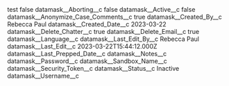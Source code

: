 <?xml version="1.0" encoding="UTF-8"?>
<CustomMetadata xmlns="http://soap.sforce.com/2006/04/metadata" xmlns:xsi="http://www.w3.org/2001/XMLSchema-instance" xmlns:xsd="http://www.w3.org/2001/XMLSchema">
    <label>test</label>
    <protected>false</protected>
    <values>
        <field>datamask__Aborting__c</field>
        <value xsi:type="xsd:boolean">false</value>
    </values>
    <values>
        <field>datamask__Active__c</field>
        <value xsi:type="xsd:boolean">false</value>
    </values>
    <values>
        <field>datamask__Anonymize_Case_Comments__c</field>
        <value xsi:type="xsd:boolean">true</value>
    </values>
    <values>
        <field>datamask__Created_By__c</field>
        <value xsi:type="xsd:string">Rebecca Paul</value>
    </values>
    <values>
        <field>datamask__Created_Date__c</field>
        <value xsi:type="xsd:date">2023-03-22</value>
    </values>
    <values>
        <field>datamask__Delete_Chatter__c</field>
        <value xsi:type="xsd:boolean">true</value>
    </values>
    <values>
        <field>datamask__Delete_Email__c</field>
        <value xsi:type="xsd:boolean">true</value>
    </values>
    <values>
        <field>datamask__Language__c</field>
        <value xsi:nil="true"/>
    </values>
    <values>
        <field>datamask__Last_Edit_By__c</field>
        <value xsi:type="xsd:string">Rebecca Paul</value>
    </values>
    <values>
        <field>datamask__Last_Edit__c</field>
        <value xsi:type="xsd:dateTime">2023-03-22T15:44:12.000Z</value>
    </values>
    <values>
        <field>datamask__Last_Prepped_Date__c</field>
        <value xsi:nil="true"/>
    </values>
    <values>
        <field>datamask__Notes__c</field>
        <value xsi:nil="true"/>
    </values>
    <values>
        <field>datamask__Password__c</field>
        <value xsi:nil="true"/>
    </values>
    <values>
        <field>datamask__Sandbox_Name__c</field>
        <value xsi:nil="true"/>
    </values>
    <values>
        <field>datamask__Security_Token__c</field>
        <value xsi:nil="true"/>
    </values>
    <values>
        <field>datamask__Status__c</field>
        <value xsi:type="xsd:string">Inactive</value>
    </values>
    <values>
        <field>datamask__Username__c</field>
        <value xsi:nil="true"/>
    </values>
</CustomMetadata>
